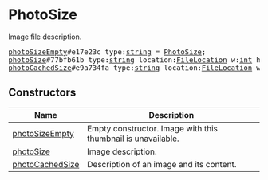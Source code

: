 # PhotoSize

Image file description.

<pre>
<a href="../constructor/photoSizeEmpty">photoSizeEmpty</a>#e17e23c type:<a href="../type/string.md">string</a> = <a href="../type/PhotoSize.md">PhotoSize</a>;
<a href="../constructor/photoSize">photoSize</a>#77bfb61b type:<a href="../type/string.md">string</a> location:<a href="../type/FileLocation.md">FileLocation</a> w:<a href="../type/int.md">int</a> h:<a href="../type/int.md">int</a> size:<a href="../type/int.md">int</a> = <a href="../type/PhotoSize.md">PhotoSize</a>;
<a href="../constructor/photoCachedSize">photoCachedSize</a>#e9a734fa type:<a href="../type/string.md">string</a> location:<a href="../type/FileLocation.md">FileLocation</a> w:<a href="../type/int.md">int</a> h:<a href="../type/int.md">int</a> bytes:<a href="../type/bytes.md">bytes</a> = <a href="../type/PhotoSize.md">PhotoSize</a>;
</pre>

## Constructors

| Name | Description |
|------|-------------|
| [photoSizeEmpty](../constructor/photoSizeEmpty.md) | Empty constructor. Image with this thumbnail is unavailable. |
| [photoSize](../constructor/photoSize.md) | Image description. |
| [photoCachedSize](../constructor/photoCachedSize.md) | Description of an image and its content. |

